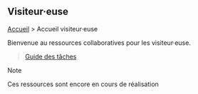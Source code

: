 ## Visiteur·euse

[Accueil](../) > Accueil visiteur·euse

Bienvenue au ressources collaboratives pour les visiteur·euse. 

> [Guide des tâches](./Fiches%20tâches/)


> [!NOTE]  
> Ces ressources sont encore en cours de réalisation

